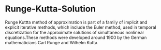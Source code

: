 # Runge-Kutta-Solution
Runge Kuttta method of approximation is part of a family of implicit and explicit iterative methods, which include the Euler method, used in temporal discretization for the approximate solutions of simultaneous nonlinear equations.These methods were developed around 1900 by the German mathematicians Carl Runge and Wilhelm Kutta.
